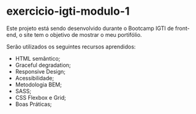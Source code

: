 # exercicio-igti-modulo-1

Este projeto está sendo desenvolvido durante o Bootcamp IGTI de front-end, o site tem o objetivo de mostrar o meu portifólio.

Serão utilizados os seguintes recursos aprendidos:
  * HTML semântico;
  * Graceful degradation;
  * Responsive Design;
  * Acessibilidade;
  * Metodologia BEM;
  * SASS;
  * CSS Flexbox e Grid;
  * Boas Práticas;
